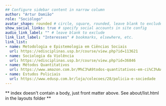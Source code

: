 ```yaml
---
## Configure sidebar content in narrow column
author: "Artur Damião"
role: "Sociólogo"
avatar_shape: rounded # circle, square, rounded, leave blank to exclude
show_social_links: true # specify social accounts in site config
audio_link_label: "" # leave blank to exclude
link_list_label: "Interesses" # bookmarks, elsewhere, etc.
link_list:
- name: Metodologia e Epistemologia em Ciências Sociais
  url: https://edisciplinas.usp.br/course/view.php?id=113621
- name: Sociologia da Violência
  url: https://edisciplinas.usp.br/course/view.php?id=36846
- name: Métodos Quantitativos
  url: https://www.amazon.com.br/M%C3%A9todos-quantitativos-em-ci%C3%AAncia-pol%C3%ADtica/dp/8522701148
- name: Estudos Policiais
  url: https://www.edusp.com.br/loja/colecoes/28/policia-e-sociedade
---
```


** index doesn't contain a body, just front matter above.
See about/list.html in the layouts folder **